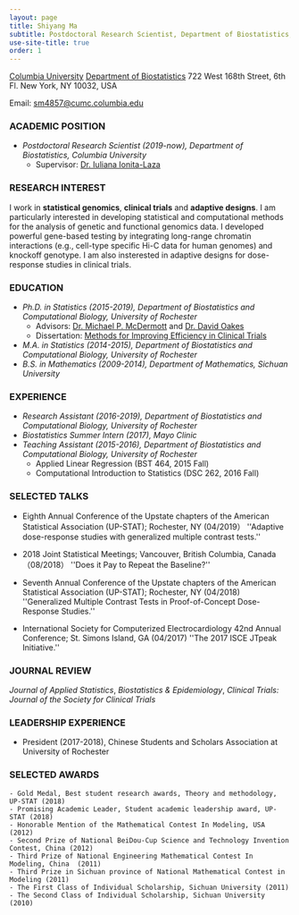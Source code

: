 ```yaml
---
layout: page
title: Shiyang Ma
subtitle: Postdoctoral Research Scientist, Department of Biostatistics, Columbia University
use-site-title: true
order: 1
---
```


[Columbia University](https://www.columbia.edu/)
[Department of Biostatistics](https://www.publichealth.columbia.edu/academics/departments/biostatistics)
722 West 168th Street, 6th Fl. 
New York, NY 10032, USA

Email: sm4857@cumc.columbia.edu


### ACADEMIC POSITION
 
   - _Postdoctoral Research Scientist (2019-now), Department of Biostatistics, Columbia University_   
       - Supervisor: [Dr. Iuliana Ionita-Laza](http://www.columbia.edu/~ii2135/)  
       
       
### RESEARCH  INTEREST

I work in **statistical genomics**, **clinical trials** and **adaptive designs**. I am particularly interested in developing statistical and computational methods for the analysis of genetic and functional genomics data. I developed powerful gene-based testing by integrating long-range chromatin interactions (e.g., cell-type specific Hi-C data for human genomes) and knockoff genotype. I am also insterested in adaptive designs for dose-response studies in clinical trials.
     

### EDUCATION

   - _Ph.D. in Statistics (2015-2019), Department of Biostatistics and Computational Biology, University of Rochester_  
       - Advisors: [Dr. Michael P. McDermott](https://www.urmc.rochester.edu/biostat/people/faculty/mcdermott.aspx) and [Dr. David Oakes](https://www.urmc.rochester.edu/biostat/people/faculty/oakes.aspx)       
       - Dissertation: [Methods for Improving Efficiency in Clinical Trials](https://search.proquest.com/docview/2335218128?pq-origsite=gscholar&fromopenview=true)     
   - _M.A. in Statistics (2014-2015), Department of Biostatistics and Computational Biology, University of Rochester_
   - _B.S. in Mathematics (2009-2014), Department of Mathematics, Sichuan University_
   
 
### EXPERIENCE

  - _Research Assistant (2016-2019), Department of Biostatistics and Computational Biology, University of Rochester_
  - _Biostatistics Summer Intern (2017), Mayo Clinic_  
  - _Teaching Assistant (2015-2016), Department of Biostatistics and Computational Biology, University of Rochester_
       - Applied Linear Regression (BST 464, 2015 Fall)
       - Computational Introduction to Statistics (DSC 262, 2016 Fall)


### SELECTED TALKS

- Eighth Annual Conference of the Upstate chapters of the American Statistical Association (UP-STAT); Rochester, NY (04/2019）
''Adaptive dose-response studies with generalized multiple contrast tests.''

- 2018 Joint Statistical Meetings; Vancouver, British Columbia, Canada（08/2018）
''Does it Pay to Repeat the Baseline?''

- Seventh Annual Conference of the Upstate chapters of the American Statistical Association (UP-STAT); Rochester, NY (04/2018)
''Generalized Multiple Contrast Tests in Proof-of-Concept Dose-Response Studies.''

- International Society for Computerized Electrocardiology 42nd Annual Conference; St. Simons Island, GA (04/2017)
''The 2017 ISCE JTpeak Initiative.''


### JOURNAL REVIEW

_Journal of Applied Statistics_, _Biostatistics & Epidemiology_, _Clinical Trials: Journal of the Society for Clinical Trials_


### LEADERSHIP EXPERIENCE

  - President (2017-2018), Chinese Students and Scholars Association at University of Rochester 
  

### SELECTED AWARDS
    - Gold Medal, Best student research awards, Theory and methodology, UP-STAT (2018) 
    - Promising Academic Leader, Student academic leadership award, UP-STAT (2018) 
    - Honorable Mention of the Mathematical Contest In Modeling, USA (2012)
    - Second Prize of National BeiDou-Cup Science and Technology Invention Contest, China (2012)
    - Third Prize of National Engineering Mathematical Contest In Modeling, China  (2011)
    - Third Prize in Sichuan province of National Mathematical Contest in Modeling (2011)
    - The First Class of Individual Scholarship, Sichuan University (2011)
    - The Second Class of Individual Scholarship, Sichuan University (2010)
